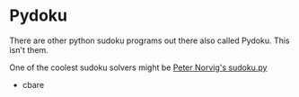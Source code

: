 Pydoku
======

There are other python sudoku programs out there also called Pydoku. This isn't them.

 One of the coolest sudoku solvers might be [Peter Norvig's sudoku.py](http://norvig.com/sudoku.html)

- cbare
